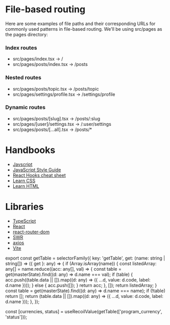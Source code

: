 # File-based routing

Here are some examples of file paths and their corresponding URLs for commonly used patterns in file-based routing. We'll be using src/pages as the pages directory:

### Index routes
- src/pages/index.tsx -> /
- src/pages/posts/index.tsx -> /posts

### Nested routes
- src/pages/posts/topic.tsx -> /posts/topic
- src/pages/settings/profile.tsx -> /settings/profile

### Dynamic routes
- src/pages/posts/[slug].tsx -> /posts/:slug
- src/pages/[user]/settings.tsx -> /:user/settings
- src/pages/posts/[...all].tsx -> /posts/*

# Handbooks
- [Javscript](https://developer.mozilla.org/en-US/docs/Web/JavaScript)
- [JavaScript Style Guide](https://github.com/airbnb/javascript)
- [React Hooks cheat sheet](https://blog.logrocket.com/react-hooks-cheat-sheet-unlock-solutions-to-common-problems-af4caf699e70/)
- [Learn CSS](https://web.dev/learn/css/)
- [Learn HTML](https://www.learn-html.org/)

# Libraries
- [TypeScript](https://www.typescriptlang.org/docs/)
- [React](https://reactjs.org/docs/getting-started.html)
- [react-router-dom](https://reactrouter.com/docs/en/v6)
- [SWR](https://swr.vercel.app/docs/getting-started)
- [axios](https://axios-http.com/docs/intro)
- [Vite](https://vitejs.dev/config/)


export const getTable = selectorFamily({
  key: 'getTable',
  get:
    (name: string | string[]) =>
    ({ get }: any) => {
      if (Array.isArray(name)) {
        const listedArray: any[] = name.reduce((acc: any[], val) => {
          const table = get(masterState).find((d: any) => d.name === val);
          if (table) {
            acc.push((table.data || []).map((d: any) => ({ ...d, value: d.code, label: d.name })));
          } else {
            acc.push([]);
          }
          return acc;
        }, []);
        return listedArray;
      }
      const table = get(masterState).find((d: any) => d.name === name);
      if (!table) return [];
      return (table.data || []).map((d: any) => ({ ...d, value: d.code, label: d.name }));
    },
});

const [currencies, status] = useRecoilValue(getTable(['program_currency', 'status']));

